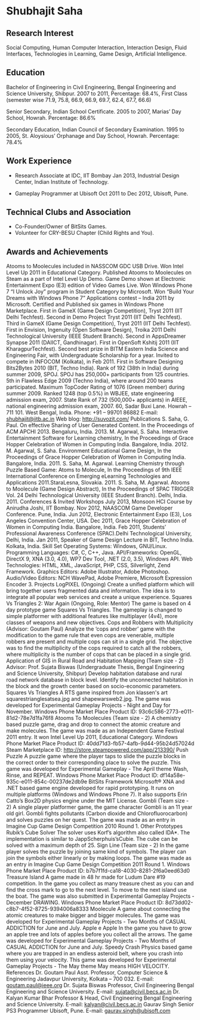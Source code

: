 # Shubhajit Saha

## Research Interest
Social Computing, Human Computer Interaction, Interaction Design, Fluid Interfaces, Technologies in Learning, Game Design, Artificial Intelligence.

## Education
Bachelor of Engineering in Civil Engineering, Bengal Engineering and Science University, Shibpur.
2007 to 2011, Percentage: 68.4%, First Class (semester wise 71.9, 75.8, 66.9, 66.9, 69.7, 62.4, 67.7, 66.6)

Senior Secondary, Indian School Certificate.
2005 to 2007, Marias’ Day School, Howrah. Percentage: 86.6%

Secondary Education, Indian Council of Secondary Examination.
1995 to 2005, St. Aloysious’ Orphanage and Day School, Howrah. Percentage: 78.4%

## Work Experience
- Research Associate at IDC, IIT Bombay
  Jan 2013, Industrial Design Center, Indian Institute of Technology.

- Gameplay Programmer at Ubisoft
  Oct 2011 to Dec 2012, Ubisoft, Pune.

## Technical Clubs and Association
- Co-Founder/Owner of BitSits Games.
- Volunteer for CRY-BESU Chapter (Child Rights and You).

## Awards and Achievements
Atooms to Moolecules included in NASSCOM GDC USB Drive.
Won Intel Level Up 2011 in Educational Category.
Published Atooms to Moolecules on Steam as a part of Intel Level Up Demo.
Game Demo shown at Electronic Entertainment Expo (E3) edition of Video Games Live.
Won Windows Phone 7 “I Unlock Joy” program in Student Category by Microsoft.
Won “Build Your Dreams with Windows Phone 7” Applications contest – India 2011 by Microsoft.
Certified and Published six games in Windows Phone Marketplace.
First in GameX (Game Design Competition), Tryst 2011 (IIT Delhi Techfest).
Second in Demo Project Tryst 2011 (IIT Delhi Techfest).
Third in GameX (Game Design Competition), Tryst 2011 (IIT Delhi Techfest).
First in Envision, Ingenuity (Open Software Design), Troika 2011 Delhi Technological University (IEEE Student Branch). Second in AppsDreamer Synapse 2011 (DAIICT, Gandhinagar).
First in OpenSoft Kshitij 2011 (IIT KharagpurTechfest).
Second best prize in BITM Eastern India Science and Engineering Fair, with Undergraduate Scholarship for a year. Invited to compete in INFOCOM (Kolkata), in Feb 2011.
First in Software Designing Bits2Bytes 2010 (BIT, Techno India).
Rank of 192 (38th in India) during summer 2009, SPOJ. SPOJ has 250,000+ participants from 125 countries.
5th in Flawless Edge 2009 (Techno India), where around 200 teams participated.
Maximum TopCoder Rating of 1076 (Green member) during summer 2009.
Ranked 1248 (top 0.5%) in WBJEE, state engineering admission exam, 2007.
State Rank of 732 (500,000+ applicants) in AIEEE, national engineering admission exam, 2007.
60, Sadar Buxi Lane. Howrah – 711 101. West Bengal, India.
Phone: +91 – 99701 86882 E-mail: shubhajit@iitb.ac.in Web blog: http://suvozit.com/
Publications
S. Saha, G. Paul. On effective Sharing of User Generated Content. In the Proceedings of ACM APCHI 2013. Bengaluru, India. 2013.
M. Agarwal, S. Saha. Interactive Entertainment Software for Learning chemistry, In the Proceedings of Grace Hopper Celebration of Women in Computing India. Bangalore, India. 2012.
M. Agarwal, S. Saha. Environment Educational Game Design, In the Proceedings of Grace Hopper Celebration of Women in Computing India. Bangalore, India. 2011.
S. Saha, M. Agarwal. Learning Chemistry through Puzzle Based Game: Atoms to Molecule, In the Proceedings of 9th IEEE International Conference on Emerging eLearning Technologies and Applications 2011.StaraLesna, Slovakia. 2011.
S. Saha, M. Agarwal. Atooms to Moolecule (Game Design Abstract), In the Proceedings of SPAC TRIGGER Vol. 24 Delhi Technological University (IEEE Student Branch). Delhi, India. 2011.
Conferences & Invited Workshops
July 2013, Monsoon HCI Course by Anirudha Joshi, IIT Bombay.
Nov 2012, NAASCOM Game Developer Conference. Pune, India.
Jun 2012, Electronic Entertainment Expo (E3), Los Angeles Convention Center, USA.
Dec 2011, Grace Hopper Celebration of Women in Computing India. Bangalore, India.
Feb 2011, Students’ Professional Awareness Conference (SPAC).Delhi Technological University, Delhi, India. Jan 2011, Speaker of Game Design Lecture in BIT, Techno India. Kolkata, India.
Skill Set
Operating Systems: Windows, GNU/Linux.
Programming Languages: C#, C, C++, Java.
API/Frameworks: OpenGL, DirectX 9, XNA (3.0, 4.0), WP7 Dev Tool, .NET (2.0, 3.5), Windows API. Web Technologies: HTML, XML, JavaScript, PHP, CSS, Silverlight, Zend Framework.
Graphics Editors: Adobe Illustrator, Adobe Photoshop.
Audio/Video Editors: NCH WavePad, Adobe Premiere, Microsoft Expression Encoder 3.
Projects
LogPIXEL (Ongoing)
Create a unified platform which will bring together users fragmented data and information. The idea is to integrate all popular web services and create a unique experience.
Squares Vs Triangles 2: War Again (Ongoing, Role: Mentor)
The game is based on 4 day prototype game Squares Vs Triangles. The gameplay is changed to simple platformer with additional features like multiplayer (4v4), more classes of weapons and new objectives.
Cops and Robbers with Multiplicity (Advisor: Goutam Paul)
Analyze the ‘cops and robber’ game with the modification to the game rule that even cops are venerable, multiple robbers are present and multiple cops can sit in a single grid. The objective was to find the multiplicity of the cops required to catch all the robbers, where multiplicity is the number of cops that can be placed in a single grid.
Application of GIS in Rural Road and Habitation Mapping (Team size - 2)
Advisor: Prof. Sujata Biswas (Undergraduate Thesis, Bengal Engineering and Science University, Shibpur)
Develop habitation database and rural road network database in block level. Identify the unconnected habitation in the block and the growth center based on socio-economic parameters.
Squares Vs Triangles
A RTS game inspired from Jon klassen's art squarestrianglesatsea.jpg and shapewarsweb2.jpg. The game was developed for Experimental Gameplay Projects - Night and Day for November.
Windows Phone Market Place Product ID: 93c6c586-2773-e011-81d2-78e7d1fa76f8
Atooms To Moolecules (Team size - 2)
A chemistry based puzzle game, drag and drop to connect the atomic creature and make molecules. The game was made as an Independent Game Festival 2011 entry. It won Intel Level Up 2011, Educational Category.
Windows Phone Market Place Product ID: 40dd71d3-fb57-4afb-9d44-95b24d57024d
Steam Marketplace ID: http://store.steampowered.com/app/213390/
Push Puzzle
A puzzle game where the player taps to slide the puzzle blocks in the correct order to their corresponding place to solve the puzzle. This game was developed for Experimental Gameplay - The April theme Wash, Rinse, and REPEAT. Windows Phone Market Place Product ID: df14a58e-935c-e011-854c-00237de2db9e
BitSits Framework
Microsoft® XNA and .NET based game engine developed for rapid prototyping. It runs on multiple platforms (Windows and Windows Phone 7). It also supports Erin Catto’s Box2D physics engine under the MIT License.
Gombli (Team size - 2)
A single player platformer game, the game character Gombli is an 11 year old girl. Gombli fights pollutants (Carbon dioxide and Chlorofluorocarbon) and solves puzzles on her quest. The game was made as an entry in Imagine Cup Game Design Competition 2010 Round 1.
Other Prototypes
Rubik’s Cube Solver
The solver uses Korf’s algorithm also called IDA*. The implementation is similar to JappScherphuis’sCubie. The cube can be solved with a maximum depth of 25.
Sign Line (Team size - 2)
In the game player solves the puzzle by joining same kind of symbols. The player can join the symbols either linearly or by making loops. The game was made as an entry in Imagine Cup Game Design Competition 2011 Round 1. Windows Phone Market Place Product ID: b7b7f1fd-ca18-4030-8281-2f6a0eed63d0
Treasure Island
A game made in 48 hr made for Ludum Dare #19 competition. In the game you collect as many treasure chest as you can and find the cross mark to go to the next level. To move to the next island use the boat. The game was also submitted in Experimental Gameplay Projects - December DRAWING.
Windows Phone Market Place Product ID: 8d73dd02-c8b7-4f52-8725-9394006a8333
Moolecule
A game about connecting the atomic creatures to make bigger and bigger molecules. The game was developed for Experimental Gameplay Projects - Two Months of CASUAL ADDICTION for June and July.
Apple e Apple
In the game you have to grow an apple tree and lots of apples before you collect all the arrows. The game was developed for Experimental Gameplay Projects - Two Months of CASUAL ADDICTION for June and July.
Speedy Crash
Physics based game where you are trapped in an endless asteroid belt, where you crash into them using your velocity. This game was developed for Experimental Gameplay Projects - The May theme May means HIGH VELOCITY.
References
Dr. Goutam Paul
Asst. Professor, Computer Science & Engineering Jadavpur University, Kolkata – 700 032.
E-mail: goutam.paul@ieee.org
Dr. Sujata Biswas
Professor, Civil Engineering
Bengal Engineering and Science University. E-mail: sujata@civil.becs.ac.in
Dr. Kalyan Kumar Bhar
Professor & Head, Civil Engineering Bengal Engineering and Science University. E-mail: kalyan@civil.becs.ac.in
Gaurav Singh
Senior PS3 Programmer
Ubisoft, Pune.
E-mail: gaurav.singh@ubisoft.com
